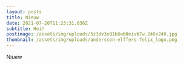 ```yaml
---
layout: posts
title: Nieuw
date: 2021-07-26T11:23:31.636Z
subtitle: Hoi!
postimage: /assets/img/uploads/5z3dv3x01b8w60eivb7w.240x240.jpg
thumbnail: /assets/img/uploads/andersson-elffers-felix_logo.png
---
```

Niuew
